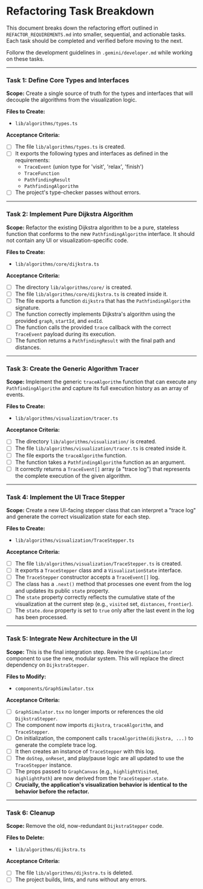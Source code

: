 # Refactoring Task Breakdown

This document breaks down the refactoring effort outlined in `REFACTOR_REQUIREMENTS.md` into smaller, sequential, and actionable tasks. Each task should be completed and verified before moving to the next.

Follorw the development guidelines in `.gemini/developer.md` while working on these tasks.

---

### Task 1: Define Core Types and Interfaces

**Scope:** Create a single source of truth for the types and interfaces that will decouple the algorithms from the visualization logic.

**Files to Create:**
- `lib/algorithms/types.ts`

**Acceptance Criteria:**
- [ ] The file `lib/algorithms/types.ts` is created.
- [ ] It exports the following types and interfaces as defined in the requirements:
  - `TraceEvent` (union type for 'visit', 'relax', 'finish')
  - `TraceFunction`
  - `PathfindingResult`
  - `PathfindingAlgorithm`
- [ ] The project's type-checker passes without errors.

---

### Task 2: Implement Pure Dijkstra Algorithm

**Scope:** Refactor the existing Dijkstra algorithm to be a pure, stateless function that conforms to the new `PathfindingAlgorithm` interface. It should not contain any UI or visualization-specific code.

**Files to Create:**
- `lib/algorithms/core/dijkstra.ts`

**Acceptance Criteria:**
- [ ] The directory `lib/algorithms/core/` is created.
- [ ] The file `lib/algorithms/core/dijkstra.ts` is created inside it.
- [ ] The file exports a function `dijkstra` that has the `PathfindingAlgorithm` signature.
- [ ] The function correctly implements Dijkstra's algorithm using the provided `graph`, `startId`, and `endId`.
- [ ] The function calls the provided `trace` callback with the correct `TraceEvent` payload during its execution.
- [ ] The function returns a `PathfindingResult` with the final path and distances.

---

### Task 3: Create the Generic Algorithm Tracer

**Scope:** Implement the generic `traceAlgorithm` function that can execute any `PathfindingAlgorithm` and capture its full execution history as an array of events.

**Files to Create:**
- `lib/algorithms/visualization/tracer.ts`

**Acceptance Criteria:**
- [ ] The directory `lib/algorithms/visualization/` is created.
- [ ] The file `lib/algorithms/visualization/tracer.ts` is created inside it.
- [ ] The file exports the `traceAlgorithm` function.
- [ ] The function takes a `PathfindingAlgorithm` function as an argument.
- [ ] It correctly returns a `TraceEvent[]` array (a "trace log") that represents the complete execution of the given algorithm.

---

### Task 4: Implement the UI Trace Stepper

**Scope:** Create a new UI-facing stepper class that can interpret a "trace log" and generate the correct visualization state for each step.

**Files to Create:**
- `lib/algorithms/visualization/TraceStepper.ts`

**Acceptance Criteria:**
- [ ] The file `lib/algorithms/visualization/TraceStepper.ts` is created.
- [ ] It exports a `TraceStepper` class and a `VisualizationState` interface.
- [ ] The `TraceStepper` constructor accepts a `TraceEvent[]` log.
- [ ] The class has a `.next()` method that processes one event from the log and updates its public `state` property.
- [ ] The `state` property correctly reflects the cumulative state of the visualization at the current step (e.g., `visited` set, `distances`, `frontier`).
- [ ] The `state.done` property is set to `true` only after the last event in the log has been processed.

---

### Task 5: Integrate New Architecture in the UI

**Scope:** This is the final integration step. Rewire the `GraphSimulator` component to use the new, modular system. This will replace the direct dependency on `DijkstraStepper`.

**Files to Modify:**
- `components/GraphSimulator.tsx`

**Acceptance Criteria:**
- [ ] `GraphSimulator.tsx` no longer imports or references the old `DijkstraStepper`.
- [ ] The component now imports `dijkstra`, `traceAlgorithm`, and `TraceStepper`.
- [ ] On initialization, the component calls `traceAlgorithm(dijkstra, ...)` to generate the complete trace log.
- [ ] It then creates an instance of `TraceStepper` with this log.
- [ ] The `doStep`, `onReset`, and play/pause logic are all updated to use the `TraceStepper` instance.
- [ ] The props passed to `GraphCanvas` (e.g., `highlightVisited`, `highlightPath`) are now derived from the `TraceStepper.state`.
- [ ] **Crucially, the application's visualization behavior is identical to the behavior before the refactor.**

---

### Task 6: Cleanup

**Scope:** Remove the old, now-redundant `DijkstraStepper` code.

**Files to Delete:**
- `lib/algorithms/dijkstra.ts`

**Acceptance Criteria:**
- [ ] The file `lib/algorithms/dijkstra.ts` is deleted.
- [ ] The project builds, lints, and runs without any errors.
